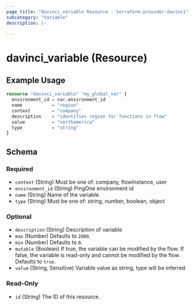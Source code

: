 ```yaml
---
page_title: "davinci_variable Resource - terraform-provider-davinci"
subcategory: "Variable"
description: |-
  
---
```


# davinci_variable (Resource)



## Example Usage

```terraform
resource "davinci_variable" "my_global_var" {
  environment_id = var.environment_id
  name           = "region"
  context        = "company"
  description    = "identifies region for functions in flow"
  value          = "northamerica"
  type           = "string"
}
```

<!-- schema generated by tfplugindocs -->
## Schema

### Required

- `context` (String) Must be one of: company, flowInstance, user
- `environment_id` (String) PingOne environment id
- `name` (String) Name of the variable
- `type` (String) Must be one of: string, number, boolean, object

### Optional

- `description` (String) Description of variable
- `max` (Number) Defaults to `2000`.
- `min` (Number) Defaults to `0`.
- `mutable` (Boolean) If true, the variable can be modified by the flow. If false, the variable is read-only and cannot be modified by the flow. Defaults to `true`.
- `value` (String, Sensitive) Variable value as string, type will be inferred

### Read-Only

- `id` (String) The ID of this resource.

